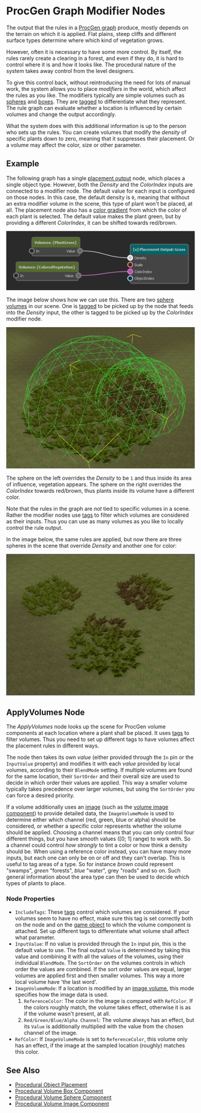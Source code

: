 # ProcGen Graph Modifier Nodes

The output that the rules in a [ProcGen graph](procgen-graph-asset.md) produce, mostly depends on the terrain on which it is applied. Flat plains, steep cliffs and different surface types determine where which kind of vegetation grows.

However, often it is necessary to have some more control. By itself, the rules rarely create a clearing in a forest, and even if they do, it is hard to control where it is and how it looks like. The procedural nature of the system takes away control from the level designers.

To give this control back, without reintroducing the need for lots of manual work, the system allows you to place *modifiers* in the world, which affect the rules as you like. The modifiers typically are simple volumes such as [spheres](procgen-volume-sphere-component.md) and [boxes](procgen-volume-box-component.md). They are [tagged](../../projects/tags.md) to differentiate what they represent. The rule graph can evaluate whether a location is influenced by certain volumes and change the output accordingly.

What the system does with this additional information is up to the person who sets up the rules. You can create volumes that modify the *density* of specific plants down to zero, meaning that it suppresses their placement. Or a volume may affect the color, size or other parameter.

## Example

The following graph has a single [placement output](procgen-graph-output-placement.md) node, which places a single object type. However, both the *Density* and the *ColorIndex* inputs are connected to a modifier node. The default value for each input is configured on those nodes. In this case, the default density is `0`, meaning that without an extra modifier volume in the scene, this type of plant won't be placed, at all. The placement node also has a [color gradient](../../animation/common/color-gradients.md) from which the color of each plant is selected. The default value makes the plant green, but by providing a different *ColorIndex*, it can be shifted towards red/brown.

![ProcGen graph with modifiers](media/procgen-graph-modifiers.png)

The image below shows how we can use this. There are two [sphere volumes](procgen-volume-sphere-component.md) in our scene. One is [tagged](../../projects/tags.md) to be picked up by the node that feeds into the *Density* input, the other is tagged to be picked up by the *ColorIndex* modifier node.

![Result with modifiers](media/procgen-modifier-volumes.jpg)

The sphere on the left overrides the *Density* to be `1` and thus inside its area of influence, vegetation appears. The sphere on the right overrides the *ColorIndex* towards red/brown, thus plants inside its volume have a different color.

Note that the rules in the graph are *not* tied to specific volumes in a scene. Rather the modifier nodes use [tags](../../projects/tags.md) to filter which volumes are considered as their inputs. Thus you can use as many volumes as you like to locally control the rule output.

In the image below, the same rules are applied, but now there are three spheres in the scene that override *Density* and another one for color:

![Result with multiple modifiers](media/procgen-modifier-volumes2.jpg)

## ApplyVolumes Node

The *ApplyVolumes* node looks up the scene for ProcGen volume components at each location where a plant shall be placed. It uses [tags](../../projects/tags.md) to filter volumes. Thus you need to set up different tags to have volumes affect the placement rules in different ways.

The node then takes its own *value* (either provided through the `In` pin or the `InputValue` property) and modifies it with each *value* provided by local volumes, according to their `BlendMode` setting. If multiple volumes are found for the same location, their `SortOrder` and their overall size are used to decide in which order their values are applied. This way a smaller volume typically takes precedence over larger volumes, but using the `SortOrder` you can force a desired priority.

If a volume additionally uses an [image](../../Miscellaneous/imagedata-asset.md) (such as the [volume image component](procgen-volume-image-component.md)) to provide detailed data, the `ImageVolumeMode` is used to determine either which channel (red, green, blue or alpha) should be considered, or whether a specific color represents whether the volume should be applied. Choosing a channel means that you can only control four different things, but you have smooth values ([0; 1] range) to work with. So a channel could control *how strongly* to tint a color or how think a density should be.
When using a reference color instead, you can have many more inputs, but each one can only be on or off and they can't overlap. This is useful to tag areas of a type. So for instance *brown* could represent "swamps", *green* "forests", *blue* "water", grey "roads" and so on. Such general information about the area type can then be used to decide which types of plants to place.

### Node Properties

* `IncludeTags`: These [tags](../../projects/tags.md) control which volumes are considered. If your volumes seem to have no effect, make sure this tag is set correctly both on the node and on the [game object](../../runtime/world/game-objects.md) to which the volume component is attached. Set up different tags to differentiate what volume shall affect what parameter.
* `InputValue`: If no value is provided through the `In` input pin, this is the default value to use. The final output `Value` is determined by taking this value and combining it with all the values of the volumes, using their individual `BlendMode`. The `SortOrder` on the volumes controls in which order the values are combined. If the sort order values are equal, larger volumes are applied first and then smaller volumes. This way a more local volume have 'the last word'.
* `ImageVolumeMode`: If a location is modified by an [image volume](procgen-volume-image-component.md), this mode specifies how the image data is used.
  1. `ReferenceColor`: The color in the image is compared with `RefColor`. If the colors roughly match, the volume takes effect, otherwise it is as if the volume wasn't present, at all.
  1. `Red/Green/Blue/Alpha Channel`: The volume always has an effect, but its `Value` is additionally multiplied with the value from the chosen channel of the image.
* `RefColor`: If `ImageVolumeMode` is set to `ReferenceColor`, this volume only has an effect, if the image at the sampled location (roughly) matches this color.

## See Also

* [Procedural Object Placement](procedural-object-placement.md)
* [Procedural Volume Box Component](procgen-volume-box-component.md)
* [Procedural Volume Sphere Component](procgen-volume-sphere-component.md)
* [Procedural Volume Image Component](procgen-volume-image-component.md)
